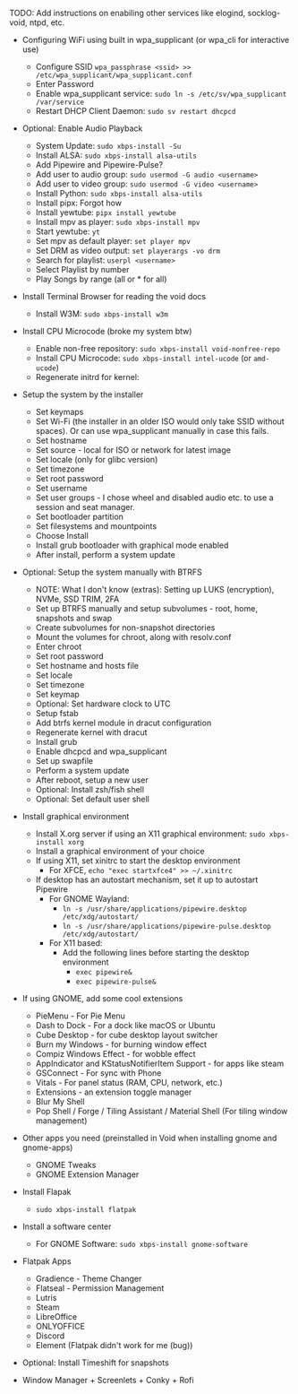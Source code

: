 TODO: Add instructions on enabiling other services like elogind, socklog-void, ntpd, etc.

- Configuring WiFi using built in wpa_supplicant (or wpa_cli for interactive use)
	- Configure SSID `wpa_passphrase <ssid> >> /etc/wpa_supplicant/wpa_supplicant.conf`
	- Enter Password
	- Enable wpa_supplicant service: `sudo ln -s /etc/sv/wpa_supplicant /var/service`
	- Restart DHCP Client Daemon: `sudo sv restart dhcpcd`
- Optional: Enable Audio Playback
	- System Update: `sudo xbps-install -Su`
	- Install ALSA: `sudo xbps-install alsa-utils` 
	- Add Pipewire and Pipewire-Pulse?
	- Add user to audio group: `sudo usermod -G audio <username>`
	- Add user to video group: `sudo usermod -G video <username>`
	- Install Python: `sudo xbps-install alsa-utils`
	- Install pipx: Forgot how
	- Install yewtube: `pipx install yewtube`
	- Install mpv as player: `sudo xbps-install mpv`
	- Start yewtube: `yt`
	- Set mpv as default player: `set player mpv`
	- Set DRM as video output: `set playerargs -vo drm`
	- Search for playlist: `userpl <username>`
	- Select Playlist by number
	- Play Songs by range (all or \* for all)
- Install Terminal Browser for reading the void docs
	- Install W3M: `sudo xbps-install w3m`
- Install CPU Microcode (broke my system btw)
	- Enable non-free repository: `sudo xbps-install void-nonfree-repo`
	- Install CPU Microcode: `sudo xbps-install intel-ucode` (or `amd-ucode`)
	- Regenerate initrd for kernel: 
- Setup the system by the installer
	- Set keymaps
	- Set Wi-Fi (the installer in an older ISO would only take SSID without spaces). Or can use wpa_supplicant manually in case this fails. 
	- Set hostname
	- Set source - local for ISO or network for latest image
	- Set locale (only for glibc version)
	- Set timezone
	- Set root password
	- Set username
	- Set user groups - I chose wheel and disabled audio etc. to use a session and seat manager.
	- Set bootloader partition
	- Set filesystems and mountpoints
	- Choose Install
	- Install grub bootloader with graphical mode enabled
	- After install, perform a system update
- Optional: Setup the system manually with BTRFS
	- NOTE: What I don't know (extras): Setting up LUKS (encryption), NVMe, SSD TRIM, 2FA
	- Set up BTRFS manually and setup subvolumes - root, home, snapshots and swap
	- Create subvolumes for non-snapshot directories
	- Mount the volumes for chroot, along with resolv.conf
	- Enter chroot
	- Set root password
	- Set hostname and hosts file
	- Set locale
	- Set timezone
	- Set keymap
	- Optional: Set hardware clock to UTC
	- Setup fstab
	- Add btrfs kernel module in dracut configuration
	- Regenerate kernel with dracut
	- Install grub
	- Enable dhcpcd and wpa_supplicant
	- Set up swapfile
	- Perform a system update
	- After reboot, setup a new user
	- Optional: Install zsh/fish shell
	- Optional: Set default user shell
- Install graphical environment
	- Install X.org server if using an X11 graphical environment: `sudo xbps-install xorg`
	- Install a graphical environment of your choice
	- If using X11, set xinitrc to start the desktop environment
		- For XFCE, `echo "exec startxfce4" >> ~/.xinitrc`
	- If desktop has an autostart mechanism, set it up to autostart Pipewire
		- For GNOME Wayland:
			- `ln -s /usr/share/applications/pipewire.desktop /etc/xdg/autostart/`
			- `ln -s /usr/share/applications/pipewire-pulse.desktop /etc/xdg/autostart/`
		-  For X11 based:
			- Add the following lines before starting the desktop environment
				- `exec pipewire&`
				- `exec pipewire-pulse&`
- If using GNOME, add some cool extensions
	- PieMenu - For Pie Menu
	- Dash to Dock - For a dock like macOS or Ubuntu
	- Cube Desktop - for cube desktop layout switcher
	- Burn my Windows - for burning window effect
	- Compiz Windows Effect - for wobble effect
	- AppIndicator and KStatusNotifierItem Support - for apps like steam
	- GSConnect - For sync with Phone
	- Vitals - For panel status (RAM, CPU, network, etc.)
	- Extensions - an extension toggle manager
	- Blur My Shell
	- Pop Shell / Forge / Tiling Assistant / Material Shell (For tiling window management)
- Other apps you need (preinstalled in Void when installing gnome and gnome-apps)
	- GNOME Tweaks
	- GNOME Extension Manager
- Install Flapak
	- `sudo xbps-install flatpak`
- Install a software center
	- For GNOME Software: `sudo xbps-install gnome-software`
- Flatpak Apps
	- Gradience - Theme Changer
	- Flatseal - Permission Management
	- Lutris
	- Steam
	- LibreOffice
	- ONLYOFFICE
	- Discord
	- Element (Flatpak didn't work for me (bug))
- Optional: Install Timeshift for snapshots


- Window Manager + Screenlets + Conky + Rofi
